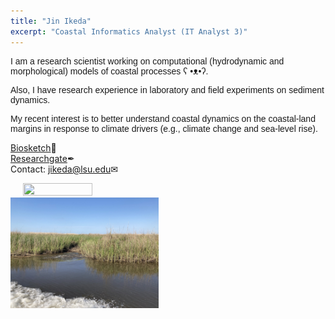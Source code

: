 ```yaml
---
title: "Jin Ikeda"
excerpt: "Coastal Informatics Analyst (IT Analyst 3)"
---
```


<p style="font-family:arial">I am a research scientist working on computational (hydrodynamic and morphological) models of coastal processes ʕ •ᴥ•ʔ. </p>
<p style="font-family:arial">Also, I have research experience in laboratory and field experiments on sediment dynamics. </p>
<p style="font-family:arial">My recent interest is to better understand coastal dynamics on the coastal-land margins in response to climate drivers (e.g., climate change and sea-level rise). </p>

[Biosketch](/assets/images/Ikeda_Biosketch.pdf)&#128195; \
[Researchgate](https://www.researchgate.net/profile/Jin-Ikeda)&#10002; \
Contact: [jikeda@lsu.edu](mailto:jikeda@lsu.edu)&#9993;

<img src="/assets/images/North Padre Island TX.JPG" width="47%" height="47%" hspace="20px"><img src="/assets/images/Coastal Wetland LA.JPEG" width="47%" height="47%">
